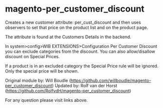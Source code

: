 magento-per_customer_discount
=============================

Creates a new customer attribute: per_cust_discount and then uses observers to set that price on the product list and on the product page.

The attribute is found at the Customers Details in the backend.

In system>config>WIB EXTENSIONS>Configuration Per Customer Discount you can exclude categories from the discount.
You can also allow/disallow discount on Special Prices. 

If a product is in an excluded category the Special Price rule will be ignored. Only the special price will be shown.

Original module by: Will Boudle (https://github.com/willboudle/magento-per_customer_discount)
Updated by: Rolf van der Horst (https://github.com/RolfvdH/magento-per_customer_discount)

For any question please visit links above.